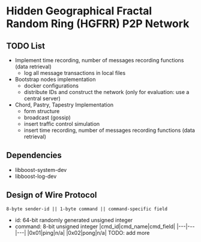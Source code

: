# Hidden Geographical Fractal Random Ring (HGFRR) P2P Network

## TODO List

- Implement time recording, number of messages recording functions (data retrieval)
	- log all message transactions in local files
- Bootstrap nodes implementation
	- docker configurations
	- distribute IDs and construct the network (only for evaluation: use a central server)
- Chord, Pastry, Tapestry Implementation
	- form structure
	- broadcast (gossip)
	- insert traffic control simulation
	- insert time recording, number of messages recording functions (data retrieval)

## Dependencies
- libboost-system-dev
- libboost-log-dev

## Design of Wire Protocol
```
8-byte sender-id || 1-byte command || command-specific field
```
- id: 64-bit randomly generated unsigned integer
- command: 8-bit unsigned integer
    |cmd_id|cmd_name|cmd_field|
    |---|---|---|
    |0x01|ping|n/a|
    |0x02|pong|n/a|
    TODO: add more
